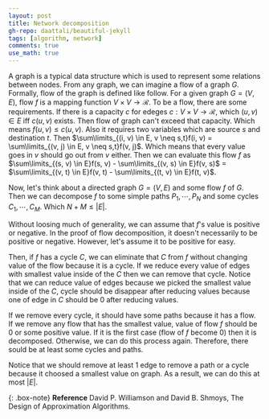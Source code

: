 ```yaml
---
layout: post
title: Network decomposition
gh-repo: daattali/beautiful-jekyll
tags: [algorithm, network]
comments: true
use_math: true
---
```


A graph is a typical data structure which is used to represent some relations between nodes.
From any graph, we can imagine a flow of a graph $G$.
Formally, flow of the graph is defined like follow.
For a given graph $G= (V, E)$, flow $f$ is a mapping function $V \times V \rightarrow \mathcal{R}$.
To be a flow, there are some requirements.
If there is a capacity $c$ for edeges $c : V \times V \rightarrow \mathcal{R}$, which $(u,v) \in E$ iff $c(u,v)$ exists.
Then flow of graph can't exceed that capacity.
Which means $f(u,v) \le c(u, v)$.
Also it requires two variables which are source $s$ and destination $t$.
Then $\sum\limits_{(i, v) \in E, v \neq s,t}f(i, v) = \sum\limits_{(v, j) \in E, v \neq s,t}f(v, j)$.
Which means that every value goes in $v$ should go out from $v$ either.
Then we can evaluate this flow $f$ as $\sum\limits_{(s, v) \in E}f(s, v) - \sum\limits_{(v, s) \in E}f(v, s)$ $=$ $\sum\limits_{(v, t) \in E}f(v, t) - \sum\limits_{(t, v) \in E}f(t, v)$.

Now, let's think about a directed graph $G = (V,E)$ and some flow $f$ of $G$.
Then we can decompose $f$ to some simple paths $P_1, \cdots, P_N$ and some cycles $C_1, \cdots, C_M$.
Which $N + M \le \left\vert E \right\vert$.

Without loosing much of generality, we can assume that $f$'s value is positive or negative.
In the proof of flow decomposition, it doesn't necessarily to be positive or negative.
However, let's assume it to be positive for easy.

Then, if $f$ has a cycle $C$, we can eliminate that $C$ from $f$ without changing value of the flow because it is a cycle.
If we reduce every value of edges with smallest value inside of the $C$ then we can remove that cycle.
Notice that we can reduce value of edges because we picked the smallest value inside of the $C$,
cycle should be disappear after reducing values because one of edge in $C$ should be 0 after reducing values.

If we remove every cycle, it should have some paths because it has a flow.
If we remove any flow that has the smallest value, value of flow $f$ should be 0 or some positive value.
If it is the first case (flow of $f$ become 0) then it is decomposed.
Otherwise, we can do this process again.
Therefore, there sould be at least some cycles and paths.

Notice that we should remove at least 1 edge to remove a path or a cycle because it choosed a smallest value on graph.
As a result, we can do this at most $\left\vert E \right\vert$.

{: .box-note}
**Reference** David P. Williamson and David B. Shmoys, The Design of Approximation Algorithms.